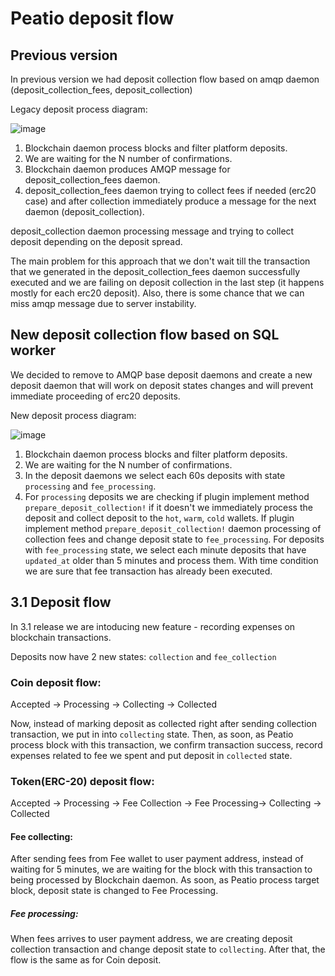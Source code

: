 # Peatio deposit flow
## Previous version
In previous version we had deposit collection flow based on amqp daemon (deposit_collection_fees, deposit_collection)

Legacy deposit process diagram:

![image](../images/peatio/legacy_deposits_flow.png)

1. Blockchain daemon process blocks and filter platform deposits.
2. We are waiting for the N number of confirmations.
3. Blockchain daemon produces AMQP message for deposit_collection_fees daemon.
4. deposit_collection_fees daemon trying to collect fees if needed (erc20 case) and after collection immediately produce a message for the next daemon (deposit_collection).

deposit_collection daemon processing message and trying to collect deposit depending on the deposit spread.

The main problem for this approach that we don't wait till the transaction that we generated in the deposit_collection_fees daemon successfully executed and we are failing on deposit collection in the last step (it happens mostly for each erc20 deposit). Also, there is some chance that we can miss amqp message due to server instability.

## New deposit collection flow based on SQL worker

We decided to remove to AMQP base deposit daemons and create a new deposit daemon that will work on deposit states changes and will prevent immediate proceeding of erc20 deposits.

New deposit process diagram:

![image](../images/peatio/new_deposits_flow.png)

1. Blockchain daemon process blocks and filter platform deposits.
2. We are waiting for the N number of confirmations.
3. In the deposit daemons we select each 60s deposits with state `processing` and `fee_processing`.
4. For `processing` deposits we are checking if plugin implement method `prepare_deposit_collection!` if it doesn't we immediately process the deposit and collect deposit to the `hot`, `warm`, `cold` wallets. If plugin implement method `prepare_deposit_collection!` daemon processing of collection fees and change deposit state to `fee_processing`.
For deposits with `fee_processing` state, we select each minute deposits that have `updated_at` older than 5 minutes and process them. With time condition we are sure that fee transaction has already been executed.

## 3.1 Deposit flow
In 3.1 release we are intoducing new feature - recording expenses on blockchain transactions.

Deposits now have 2 new states: `collection` and `fee_collection`

### Coin deposit flow:
Accepted -> Processing -> Collecting -> Collected

Now, instead of marking deposit as collected right after sending collection transaction, we put in into `collecting` state.
Then, as soon, as Peatio process block with this transaction, we confirm transaction success, record expenses related to fee we spent and put deposit in `collected` state.

### Token(ERC-20) deposit flow:
Accepted -> Processing -> Fee Collection -> Fee Processing-> Collecting -> Collected

#### Fee collecting:
After sending fees from Fee wallet to user payment address, instead of waiting for 5 minutes, we are waiting for the block with this transaction to being processed by Blockchain daemon.
As soon, as Peatio process target block, deposit state is changed to Fee Processing.

##### Fee processing:
When fees arrives to user payment address, we are creating deposit collection transaction and change deposit state to `collecting`. After that, the flow is the same as for Coin deposit.